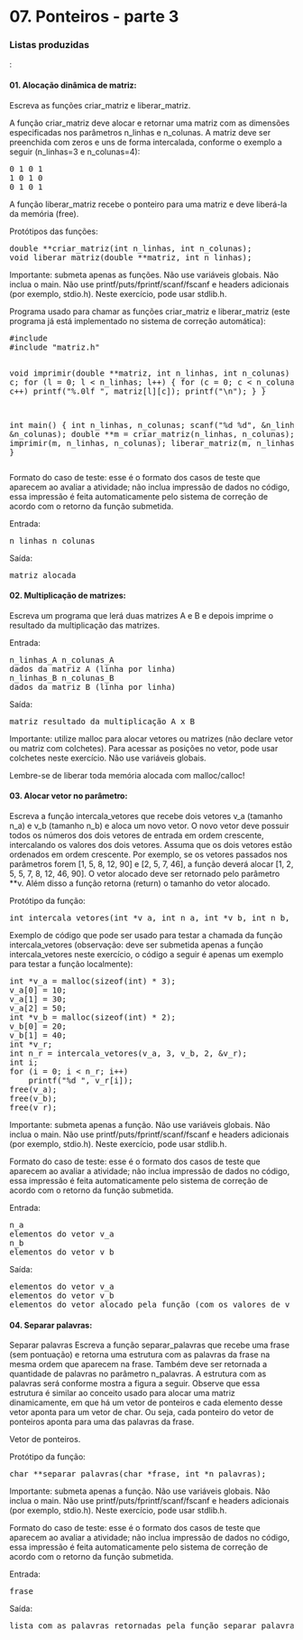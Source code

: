 <h1>07. Ponteiros - parte 3</h1>
<h3>Listas produzidas</h3>:

<h4>01. Alocação dinâmica de matriz:</h4>
Escreva as funções criar_matriz e liberar_matriz.
<p>
A função criar_matriz deve alocar e retornar uma matriz com as dimensões especificadas nos parâmetros n_linhas e n_colunas. A matriz deve ser preenchida com zeros e uns de forma intercalada, conforme o exemplo a seguir (n_linhas=3 e n_colunas=4):
<pre>
0 1 0 1
1 0 1 0
0 1 0 1
</pre>
A função liberar_matriz recebe o ponteiro para uma matriz e deve liberá-la da memória (free).
<p>
Protótipos das funções:
<pre>
double **criar_matriz(int n_linhas, int n_colunas);
void liberar_matriz(double **matriz, int n_linhas);
</pre>
Importante: submeta apenas as funções. Não use variáveis globais. Não inclua o main. Não use printf/puts/fprintf/scanf/fscanf e headers adicionais (por exemplo, stdio.h). Neste exercício, pode usar stdlib.h.
<p>
Programa usado para chamar as funções criar_matriz e liberar_matriz (este programa já está implementado no sistema de correção automática):
<pre>
#include <stdio.h>
#include "matriz.h"

void imprimir(double **matriz, int n_linhas, int n_colunas) {
    int l, c;
    for (l = 0; l < n_linhas; l++) {
        for (c = 0; c < n_colunas; c++)
            printf("%.0lf ", matriz[l][c]);
        printf("\n");
    }
}

int main() {
    int n_linhas, n_colunas;
    scanf("%d %d", &n_linhas, &n_colunas);
    double **m = criar_matriz(n_linhas, n_colunas);
    imprimir(m, n_linhas, n_colunas);
    liberar_matriz(m, n_linhas);
    return 0;
}
</pre>
Formato do caso de teste: esse é o formato dos casos de teste que aparecem ao avaliar a atividade; não inclua impressão de dados no código, essa impressão é feita automaticamente pelo sistema de correção de acordo com o retorno da função submetida.
<p>
Entrada:
<pre>
n_linhas n_colunas
</pre>
Saída:
<pre>
matriz alocada
</pre>


<h4>02. Multiplicação de matrizes:</h4>
Escreva um programa que lerá duas matrizes A e B e depois imprime o resultado da multiplicação das matrizes.
<p>
Entrada:
<pre>
n_linhas_A n_colunas_A
dados da matriz A (linha por linha)
n_linhas_B n_colunas_B
dados da matriz B (linha por linha)
</pre>
Saída:
<pre>
matriz resultado da multiplicação A x B
</pre>
Importante: utilize malloc para alocar vetores ou matrizes (não declare vetor ou matriz com colchetes). Para acessar as posições no vetor, pode usar colchetes neste exercício. Não use variáveis globais.
<p>
Lembre-se de liberar toda memória alocada com malloc/calloc!


<h4>03. Alocar vetor no parâmetro:</h4>
Escreva a função intercala_vetores que recebe dois vetores v_a (tamanho n_a) e v_b (tamanho n_b) e aloca um novo vetor. O novo vetor deve possuir todos os números dos dois vetores de entrada em ordem crescente, intercalando os valores dos dois vetores. Assuma que os dois vetores estão ordenados em ordem crescente. Por exemplo, se os vetores passados nos parâmetros forem [1, 5, 8, 12, 90] e [2, 5, 7, 46], a função deverá alocar [1, 2, 5, 5, 7, 8, 12, 46, 90]. O vetor alocado deve ser retornado pelo parâmetro **v. Além disso a função retorna (return) o tamanho do vetor alocado.
<p>
Protótipo da função:
<pre>
int intercala_vetores(int *v_a, int n_a, int *v_b, int n_b, int **v);
</pre>
Exemplo de código que pode ser usado para testar a chamada da função intercala_vetores (observação: deve ser submetida apenas a função intercala_vetores neste exercício, o código a seguir é apenas um exemplo para testar a função localmente):
<pre>
int *v_a = malloc(sizeof(int) * 3);
v_a[0] = 10;
v_a[1] = 30;
v_a[2] = 50;
int *v_b = malloc(sizeof(int) * 2);
v_b[0] = 20;
v_b[1] = 40;
int *v_r;
int n_r = intercala_vetores(v_a, 3, v_b, 2, &v_r);
int i;
for (i = 0; i < n_r; i++)
	printf("%d ", v_r[i]);
free(v_a);
free(v_b);
free(v_r);
</pre>
Importante: submeta apenas a função. Não use variáveis globais. Não inclua o main. Não use printf/puts/fprintf/scanf/fscanf e headers adicionais (por exemplo, stdio.h). Neste exercício, pode usar stdlib.h.
<p>
Formato do caso de teste: esse é o formato dos casos de teste que aparecem ao avaliar a atividade; não inclua impressão de dados no código, essa impressão é feita automaticamente pelo sistema de correção de acordo com o retorno da função submetida.
<p>
Entrada:
<pre>
n_a
elementos do vetor v_a
n_b
elementos do vetor v_b
</pre>
Saída:
<pre>
elementos do vetor v_a
elementos do vetor v_b
elementos do vetor alocado pela função (com os valores de v_a e v_b intercalados e em ordem crescente)
</pre>

<h4>04. Separar palavras:</h4>
Separar palavras
Escreva a função separar_palavras que recebe uma frase (sem pontuação) e retorna uma estrutura com as palavras da frase na mesma ordem que aparecem na frase. Também deve ser retornada a quantidade de palavras no parâmetro n_palavras. A estrutura com as palavras será conforme mostra a figura a seguir. Observe que essa estrutura é similar ao conceito usado para alocar uma matriz dinamicamente, em que há um vetor de ponteiros e cada elemento desse vetor aponta para um vetor de char. Ou seja, cada ponteiro do vetor de ponteiros aponta para uma das palavras da frase.
<p>
Vetor de ponteiros.
<p>
Protótipo da função:
<pre>
char **separar_palavras(char *frase, int *n_palavras);
</pre>
Importante: submeta apenas a função. Não use variáveis globais. Não inclua o main. Não use printf/puts/fprintf/scanf/fscanf e headers adicionais (por exemplo, stdio.h). Neste exercício, pode usar stdlib.h.
<p>
Formato do caso de teste: esse é o formato dos casos de teste que aparecem ao avaliar a atividade; não inclua impressão de dados no código, essa impressão é feita automaticamente pelo sistema de correção de acordo com o retorno da função submetida.
<p>
Entrada:
<pre>
frase
</pre>
Saída:
<pre>
lista com as palavras retornadas pela função separar_palavras
</pre>
